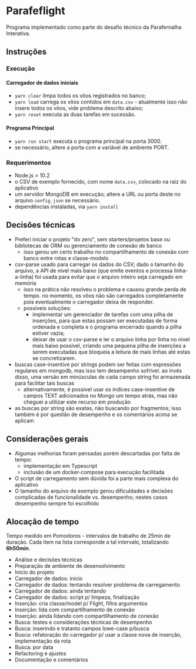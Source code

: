 # Parafeflight

Programa implementado como parte do desafio técnico da Parafernalha Interativa.

## Instruções

### Execução

#### Carregador de dados iniciais
- `yarn clear` limpa todos os vôos registrados no banco;
- `yarn load` carrega os vôos contidos em `data.csv` -  atualmente isso não insere todos os vôos, vide problema descrito abaixo;
- `yarn reset` executa as duas tarefas em sucessão.

#### Programa Principal
- `yarn run start` executa o programa principal na porta 3000.
- se necessário, altere a porta com a variável de ambiente PORT.

### Requerimentos
- Node.js > 10.2
- o CSV de exemplo fornecido, com nome `data.csv`, colocado na raiz do aplicativo
- um servidor MongoDB em execução; altere a URL ou porta deste no arquivo `config.json` se necessário.
- dependências instaladas, via `yarn install`

## Decisões técnicas
- Preferi iniciar o projeto "do zero", sem starters/projetos base ou bibliotecas de ORM ou gerenciamento de conexão de banco
  - isso gerou um certo trabalho no compartilhamento de conexão com banco entre rotas e classe-modelo 
- csv-parse usado para carregar os dados do CSV; dado o tamanho do arquivo, a API de nível mais baixo (que emite eventos e processa linha-a-linha) foi usada para evitar que o arquivo inteiro seja carregado em memória
  - isso na prática não resolveu o problema e causou grande perda de tempo. no momento, os vôos não são carregados completamente pois eventualmente o carregador deixa de responder.
  - possíveis soluções:
    - implementar um gerenciador de tarefas com uma pilha de inserções, para que estas possam ser executadas de forma ordenada e completa e o programa encerrado quando a pilha estiver vazia;
    - deixar de usar o csv-parse e ler o arquivo linha por linha no nível mais baixo possível, criando uma pequena pilha de inserções a serem executadas que bloqueia a leitura de mais linhas até estas se concretizarem.
- buscas case-insentive por strings podem ser feitas com expressões regulares em mongodb, mas isso tem desempenho sofrível. ao invés disso, uma versão em minúsculas de cada campo string foi armazenada para facilitar tais buscas
  - alternativamente, é possível usar os índices case-insentive de campos TEXT adicionados no Mongo um tempo atrás, mas não cheguei a utilizar este recurso em produção
- as buscas por string são exatas, não buscando por fragmentos; isso também é por questão de desempenho e os comentários acima se aplicam

## Considerações gerais
- Algumas melhorias foram pensadas porém descartadas por falta de tempo:
  - implementação em Typescript
  - inclusão de um docker-compose para execução facilitada
- O script de carregamento sem dúvida foi a parte mais complexa do aplicativo
- O tamanho do arquivo de exemplo gerou dificuldades e decisões complicadas de funcionalidade vs. desempenho; nestes casos desempenho sempre foi escolhido

## Alocação de tempo
Tempo medido em Pomodoros - intervalos de trabalho de 25min de duração. Cada item na lista corresponde a tal intervalo, totalizando **6h50min**.


- Análise e decisões técnicas
- Preparação de ambiente de desenvolvimento
- Início do projeto
- Carregador de dados: início
- Carregador de dados: tentando resolver problema de carregamento
- Carregador de dados: ainda tentando
- Carregador de dados: script p/ limpeza, finalização
- Inserção: cria classe/model p/ Flight, filtra argumentos
- Inserção: lida com compartilhamento de conexão
- Inserção: ainda lidando com compartilhamento de conexão
- Busca: testes e considerações técnicas de desempenho
- Busca: inserindo e tratanto campos lowe-case p/busca
- Busca: refatoração do carregador p/ usar a classe nova de inserção, implementação da rota
- Busca: por data
- Refactoring e ajustes
- Documentação e comentários
